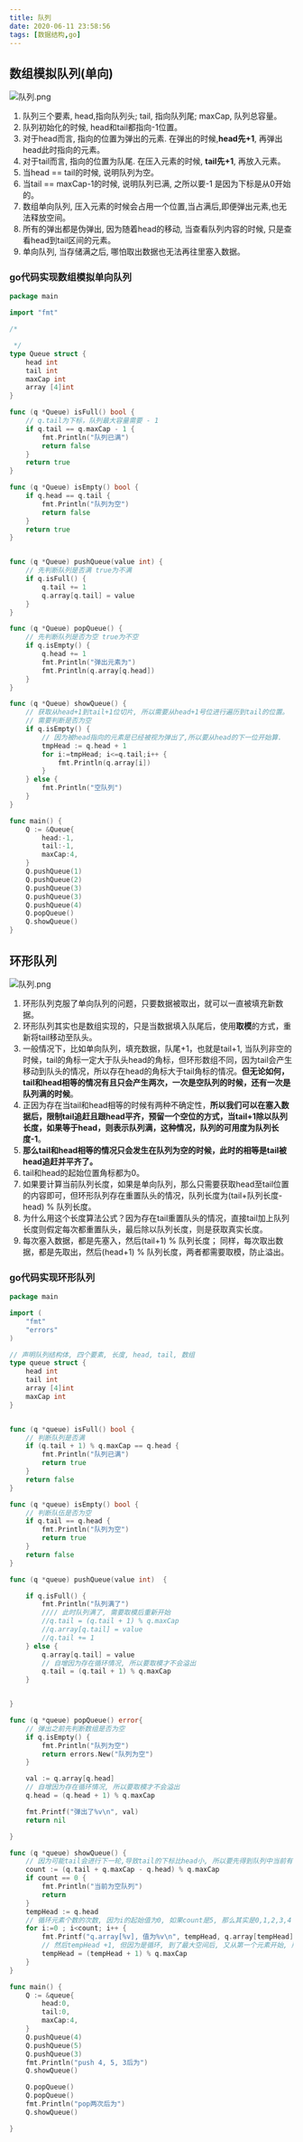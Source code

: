 ```yaml
---
title: 队列
date: 2020-06-11 23:58:56
tags: [数据结构,go]
---
```




## 数组模拟队列(单向)

![队列.png](https://image.kirakirazone.com/image/%E5%8D%95%E6%96%B9%E5%90%91%E9%98%9F%E5%88%97.png)

1. 队列三个要素, head,指向队列头; tail, 指向队列尾; maxCap, 队列总容量。
2. 队列初始化的时候, head和tail都指向-1位置。
3. 对于head而言, 指向的位置为弹出的元素. 在弹出的时候,**head先+1**, 再弹出head此时指向的元素。
4. 对于tail而言, 指向的位置为队尾. 在压入元素的时候, **tail先+1**, 再放入元素。
5. 当head == tail的时候, 说明队列为空。
6. 当tail == maxCap-1的时候, 说明队列已满, 之所以要-1 是因为下标是从0开始的。
7. 数组单向队列, 压入元素的时候会占用一个位置,当占满后,即便弹出元素,也无法释放空间。
8. 所有的弹出都是伪弹出, 因为随着head的移动, 当查看队列内容的时候, 只是查看head到tail区间的元素。
9. 单向队列, 当存储满之后, 哪怕取出数据也无法再往里塞入数据。

### go代码实现数组模拟单向队列

```go
package main

import "fmt"

/*

 */
type Queue struct {
	head int
	tail int
	maxCap int
	array [4]int
}

func (q *Queue) isFull() bool {
	// q.tail为下标，队列最大容量需要 - 1
	if q.tail == q.maxCap - 1 {
		fmt.Println("队列已满")
		return false
	}
	return true
}

func (q *Queue) isEmpty() bool {
	if q.head == q.tail {
		fmt.Println("队列为空")
		return false
	}
	return true
}


func (q *Queue) pushQueue(value int) {
	// 先判断队列是否满 true为不满
	if q.isFull() {
		q.tail += 1
		q.array[q.tail] = value
	}
}

func (q *Queue) popQueue() {
	// 先判断队列是否为空 true为不空
	if q.isEmpty() {
		q.head += 1
		fmt.Println("弹出元素为")
		fmt.Println(q.array[q.head])
	}
}

func (q *Queue) showQueue() {
	// 获取从head+1到tail+1位切片, 所以需要从head+1号位进行遍历到tail的位置。
	// 需要判断是否为空
	if q.isEmpty() {
		// 因为被head指向的元素是已经被视为弹出了,所以要从head的下一位开始算.
		tmpHead := q.head + 1
		for i:=tmpHead; i<=q.tail;i++ {
			fmt.Println(q.array[i])
		}
	} else {
		fmt.Println("空队列")
	}
}

func main() {
	Q := &Queue{
		head:-1,
		tail:-1,
		maxCap:4,
	}
	Q.pushQueue(1)
	Q.pushQueue(2)
	Q.pushQueue(3)
	Q.pushQueue(3)
	Q.pushQueue(4)
	Q.popQueue()
	Q.showQueue()
}
```


## 环形队列

![队列.png](https://image.kirakirazone.com/image/%E7%8E%AF%E5%BD%A2%E9%98%9F%E5%88%97.png)

1. 环形队列克服了单向队列的问题，只要数据被取出，就可以一直被填充新数据。
2. 环形队列其实也是数组实现的，只是当数据填入队尾后，使用**取模**的方式，重新将tail移动至队头。
3. 一般情况下，比如单向队列，填充数据，队尾+1，也就是tail+1, 当队列非空的时候，tail的角标一定大于队头head的角标，但环形数组不同，因为tail会产生移动到队头的情况，所以存在head的角标大于tail角标的情况。**但无论如何，tail和head相等的情况有且只会产生两次，一次是空队列的时候，还有一次是队列满的时候**。
4. 正因为存在当tail和head相等的时候有两种不确定性，**所以我们可以在塞入数据后，限制tail追赶且跟head平齐，预留一个空位的方式，当tail+1除以队列长度，如果等于head，则表示队列满，这种情况，队列的可用度为队列长度-1**。
5. **那么tail和head相等的情况只会发生在队列为空的时候，此时的相等是tail被head追赶并平齐了。**
6. tail和head的起始位置角标都为0。
7. 如果要计算当前队列长度，如果是单向队列，那么只需要获取head至tail位置的内容即可，但环形队列存在重置队头的情况，队列长度为(tail+队列长度-head) % 队列长度。
8. 为什么用这个长度算法公式？因为存在tail重置队头的情况，直接tail加上队列长度则假定每次都重置队头，最后除以队列长度，则是获取真实长度。
9. 每次塞入数据，都是先塞入，然后(tail+1) % 队列长度； 同样，每次取出数据，都是先取出，然后(head+1) % 队列长度，两者都需要取模，防止溢出。


### go代码实现环形队列

```go
package main

import (
	"fmt"
	"errors"
)

// 声明队列结构体, 四个要素, 长度, head, tail, 数组
type queue struct {
	head int
	tail int
	array [4]int
	maxCap int
}


func (q *queue) isFull() bool {
	// 判断队列是否满
	if (q.tail + 1) % q.maxCap == q.head {
		fmt.Println("队列已满")
		return true
	}
	return false
}

func (q *queue) isEmpty() bool {
	// 判断队伍是否为空
	if q.tail == q.head {
		fmt.Println("队列为空")
		return true
	}
	return false
}

func (q *queue) pushQueue(value int)  {

	if q.isFull() {
		fmt.Println("队列满了")
		//// 此时队列满了, 需要取模后重新开始
		//q.tail = (q.tail + 1) % q.maxCap
		//q.array[q.tail] = value
		//q.tail += 1
	} else {
		q.array[q.tail] = value
		// 自增因为存在循环情况, 所以要取模才不会溢出
		q.tail = (q.tail + 1) % q.maxCap
	}


}

func (q *queue) popQueue() error{
	// 弹出之前先判断数组是否为空
	if q.isEmpty() {
		fmt.Println("队列为空")
		return errors.New("队列为空")
	}

	val := q.array[q.head]
	// 自增因为存在循环情况, 所以要取模才不会溢出
	q.head = (q.head + 1) % q.maxCap

	fmt.Printf("弹出了%v\n", val)
	return nil

}

func (q *queue) showQueue() {
	// 因为可能tail会进行下一轮,导致tail的下标比head小, 所以要先得到队列中当前有多少个元素, 那么以head为起点, 循环这些元素个数次数, 则就是队列总的元素内容了
	count := (q.tail + q.maxCap - q.head) % q.maxCap
	if count == 0 {
		fmt.Println("当前为空队列")
		return
	}
	tempHead := q.head
	// 循环元素个数的次数, 因为i的起始值为0, 如果count是5, 那么其实是0,1,2,3,4 所以是i<count,而非i<=count
	for i:=0 ; i<count; i++ {
		fmt.Printf("q.array[%v], 值为%v\n", tempHead, q.array[tempHead])
		// 然后tempHead +1, 但因为是循环, 到了最大空间后, 又从第一个元素开始, 所以要取模
		tempHead = (tempHead + 1) % q.maxCap
	}
}

func main() {
	Q := &queue{
		head:0,
		tail:0,
		maxCap:4,
	}
	Q.pushQueue(4)
	Q.pushQueue(5)
	Q.pushQueue(3)
	fmt.Println("push 4, 5, 3后为")
	Q.showQueue()

	Q.popQueue()
	Q.popQueue()
	fmt.Println("pop两次后为")
	Q.showQueue()

}
```